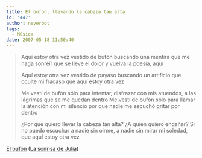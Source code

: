 ```yaml
---
title: El bufón, llevando la cabeza tan alta
id: '447'
author: neverbot
tags:
  - Música
date: 2007-05-18 11:50:40
---
```


> Aquí estoy otra vez vestido de bufón buscando una mentira que me haga sonreír que se lleve el dolor y vuelva la poesía, aquí
> 
> Aquí estoy otra vez vestido de payaso buscando un artificio que oculte mi fracaso que aquí estoy otra vez
> 
> Me vestí de bufón sólo para intentar, disfrazar con mis atuendos, a las lágrimas que se me quedan dentro Me vestí de bufón sólo para llamar la atención con mi silencio por que nadie me escuchó gritar por dentro
> 
> ¿Por qué quiero llevar la cabeza tan alta? ¿A quién quiero engañar? Si no puedo escuchar a nadie sin oirme, a nadie sin mirar mi soledad, que aquí estoy otra vez

[El bufón](http://www.mystrands.com/track/7546004) ([La sonrisa de Julia](http://www.mystrands.com/artist/198657))